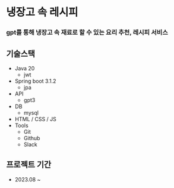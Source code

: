# 냉장고 속 레시피
### gpt를 통해 냉장고 속 재료로 할 수 있는 요리 추천, 레시피 서비스
## 기술스택
- Java 20
  - jwt
- Spring boot 3.1.2
  - jpa
- API
  - gpt3
- DB
  - mysql
- HTML / CSS / JS
- Tools
  - Git
  - Github
  - Slack
## 프로젝트 기간
- 2023.08 ~ 
